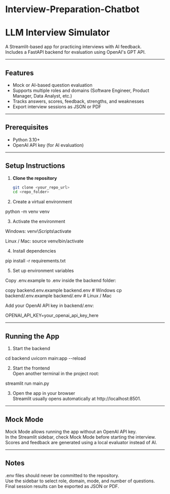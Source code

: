 # Interview-Preparation-Chatbot

# LLM Interview Simulator

A Streamlit-based app for practicing interviews with AI feedback.  
Includes a FastAPI backend for evaluation using OpenAI's GPT API.

---

## Features

- Mock or AI-based question evaluation  
- Supports multiple roles and domains (Software Engineer, Product Manager, Data Analyst, etc.)  
- Tracks answers, scores, feedback, strengths, and weaknesses  
- Export interview sessions as JSON or PDF  

---

## Prerequisites

- Python 3.10+  
- OpenAI API key (for AI evaluation)  

---

## Setup Instructions

1. **Clone the repository**
   ```bash
   git clone <your_repo_url>
   cd <repo_folder>

2. Create a virtual environment

python -m venv venv

3. Activate the environment

Windows:
venv\Scripts\activate

Linux / Mac:
source venv/bin/activate

4. Install dependencies

pip install -r requirements.txt

5. Set up environment variables

Copy .env.example to .env inside the backend folder:

copy backend\.env.example backend\.env  # Windows
cp backend/.env.example backend/.env    # Linux / Mac

Add your OpenAI API key in backend/.env:

OPENAI_API_KEY=your_openai_api_key_here

---

## Running the App

1. Start the backend

cd backend
uvicorn main:app --reload

2. Start the frontend  
Open another terminal in the project root:

streamlit run main.py

3. Open the app in your browser  
Streamlit usually opens automatically at http://localhost:8501.

---

## Mock Mode

Mock Mode allows running the app without an OpenAI API key.  
In the Streamlit sidebar, check Mock Mode before starting the interview.  
Scores and feedback are generated using a local evaluator instead of AI.

---

## Notes

.env files should never be committed to the repository.  
Use the sidebar to select role, domain, mode, and number of questions.  
Final session results can be exported as JSON or PDF.


